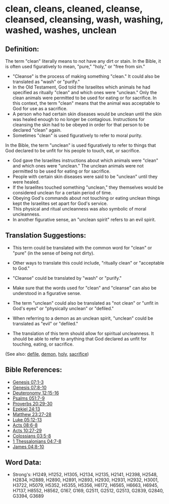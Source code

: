 # clean, cleans, cleaned, cleanse, cleansed, cleansing, wash, washing, washed, washes, unclean #

## Definition: ##

The term "clean" literally means to not have any dirt or stain. In the Bible, it is often used figuratively to mean, "pure," "holy," or "free from sin."

* "Cleanse" is the process of making something "clean." It could also be translated as "wash" or "purify."
* In the Old Testament, God told the Israelites which animals he had specified as ritually "clean" and which ones were "unclean." Only the clean animals were permitted to be used for eating or for sacrifice. In this context, the term "clean" means that the animal was acceptable to God for use as a sacrifice.
* A person who had certain skin diseases would be unclean until the skin was healed enough to no longer be contagious. Instructions for cleansing the skin had to be obeyed in order for that person to be declared "clean" again.
* Sometimes "clean" is used figuratively to refer to moral purity.

In the Bible, the term "unclean" is used figuratively to refer to things that God declared to be unfit for his people to touch, eat, or sacrifice.
 
* God gave the Israelites instructions about which animals were "clean" and which ones were "unclean." The unclean animals were not permitted to be used for eating or for sacrifice.	 
* People with certain skin diseases were said to be "unclean" until they were healed.	 
* If the Israelites touched something "unclean," they themselves would be considered unclean for a certain period of time.	 
* Obeying God's commands about not touching or eating unclean things kept the Israelites set apart for God's service.	 
* This physical and ritual uncleanness was also symbolic of moral uncleanness.	 
* In another figurative sense, an "unclean spirit" refers to an evil spirit.

## Translation Suggestions: ##

* This term could be translated with the common word for "clean" or "pure" (in the sense of being not dirty).
* Other ways to translate this could include, "ritually clean" or "acceptable to God."
* "Cleanse" could be translated by "wash" or "purify."
* Make sure that the words used for "clean" and "cleanse" can also be understood in a figurative sense.

* The term "unclean" could also be translated as "not clean" or "unfit in God's eyes" or "physically unclean" or "defiled."
* When referring to a demon as an unclean spirit, "unclean" could be translated as "evil" or "defiled."
* The translation of this term should allow for spiritual uncleanness. It should be able to refer to anything that God declared as unfit for touching, eating, or sacrifice.

(See also: [defile](../other/defile.md), [demon](../kt/demon.md), [holy](../kt/holy.md), [sacrifice](../other/sacrifice.md))

## Bible References: ##

* [Genesis 07:1-3](rc://en/tn/help/gen/07/01)
* [Genesis 07:8-10](rc://en/tn/help/gen/07/08)
* [Deuteronomy 12:15-16](rc://en/tn/help/deu/12/15)
* [Psalms 051:7-9](rc://en/tn/help/psa/051/007)
* [Proverbs 20:29-30](rc://en/tn/help/pro/20/29)
* [Ezekiel 24:13](rc://en/tn/help/ezk/24/13)
* [Matthew 23:27-28](rc://en/tn/help/mat/23/27)
* [Luke 05:12-13](rc://en/tn/help/luk/05/12)
* [Acts 08:6-8](rc://en/tn/help/act/08/06)
* [Acts 10:27-29](rc://en/tn/help/act/10/27)
* [Colossians 03:5-8](rc://en/tn/help/col/03/05)
* [1 Thessalonians 04:7-8](rc://en/tn/help/1th/04/07)
* [James 04:8-10](rc://en/tn/help/jas/04/08)

## Word Data: ##

* Strong's: H1249, H1252, H1305, H2134, H2135, H2141, H2398, H2548, H2834, H2889, H2890, H2891, H2893, H2930, H2931, H2932, H3001, H3722, H5079, H5352, H5355, H5356, H6172, H6565, H6663, H6945, H7137, H8552, H8562, G167, G169, G2511, G2512, G2513, G2839, G2840, G3394, G3689
